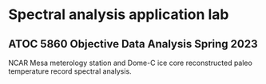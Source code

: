 # Spectral analysis application lab
## ATOC 5860 Objective Data Analysis Spring 2023

NCAR Mesa meterology station and Dome-C ice core reconstructed paleo temperature record spectral analysis.
